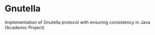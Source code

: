 Gnutella
========

Implementation of Gnutella protocol with ensuring consistency in Java (Academic Project)
